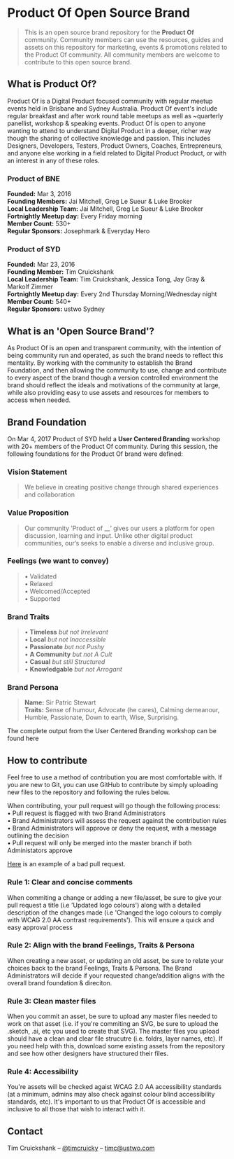 # Product Of Open Source Brand
> This is an open source brand repository for the **Product Of** community. Community members can use the resources, guides and assets on this repository for marketing, events & promotions related to the Product Of community. All community members are welcome to contribute to this open source brand.

## What is Product Of?
Product Of is a Digital Product focused community with regular meetup events held in Brisbane and Sydney Australia. Product Of event's include regular breakfast and after work round table meetups as well as ~quarterly panellist, workshop & speaking events. Product Of is open to anyone wanting to attend to understand Digital Product in a deeper, richer way though the sharing of collective knowledge and passion. This includes Designers, Developers, Testers, Product Owners, Coaches, Entrepreneurs, and anyone else working in a field related to Digital Product Product, or with an interest in any of these roles.

### Product of BNE
**Founded:** Mar 3, 2016  
**Founding Members:** Jai Mitchell, Greg Le Sueur & Luke Brooker  
**Local Leadership Team:** Jai Mitchell, Greg Le Sueur & Luke Brooker  
**Fortnightly Meetup day:** Every Friday morning  
**Member Count:** 530+  
**Regular Sponsors:** Josephmark & Everyday Hero  

### Product of SYD
**Founded:** Mar 23, 2016  
**Founding Member:** Tim Cruickshank  
**Local Leadership Team:** Tim Cruickshank, Jessica Tong, Jay Gray & Markolf Zimmer  
**Fortnightly Meetup day:** Every 2nd Thursday Morning/Wednesday night  
**Member Count:** 540+  
**Regular Sponsors:** ustwo Sydney  

## What is an 'Open Source Brand'?
As Product Of is an open and transparent community, with the intention of being community run and operated, as such the brand needs to reflect this mentality. By working with the community to establish the Brand Foundation, and then allowing the community to use, change and contribute to every aspect of the brand though a version controlled environment the brand should reflect the ideals and motivations of the community at large, while also providing easy to use assets and resources for members to access when needed.

## Brand Foundation
On Mar 4, 2017 Product of SYD held a **User Centered Branding** workshop with 20+ members of the Product Of community. During this session, the following foundations for the Product Of brand were defined:

### Vision Statement
> We believe in creating positive change through shared experiences and collaboration

### Value Proposition
> Our community ’Product of __’ gives our users a platform for open discussion, learning and input. Unlike other digital product communities, our’s seeks to enable a diverse and inclusive group.

### Feelings (we want to convey)
>• Validated  
• Relaxed  
• Welcomed/Accepted  
• Supported  

### Brand Traits
>• **Timeless** _but not Irrelevant_  
• **Local** _but not Inaccessible_  
• **Passionate** _but not Pushy_  
• **A Community** _but not A Cult_  
• **Casual** _but still Structured_  
• **Knowledgable** _but not Arrogant_  

### Brand Persona
> **Name:** Sir Patric Stewart  
**Traits:** Sense of humour, Advocate (he cares), Calming demeanour, Humble, Passionate, Down to earth, Wise, Surprising.

The complete output from the User Centered Branding workshop can be found here

## How to contribute
Feel free to use a method of contribution you are most comfortable with. If you are new to Git, you can use GitHub to contribute by simply uploading new files to the repository and following the rules below.

When contributing, your pull request will go though the following process:  
• Pull request is flagged with two Brand Administrators  
• Brand Administrators will assess the request against the contribution rules  
• Brand Administrators will approve or deny the request, with a message outlining the decision  
• Pull request will only be merged into the master branch if both Administators approve

[Here](https://github.com/timcruicky/Product_Of/pull/3#pullrequestreview-39966146) is an example of a bad pull request.

### Rule 1: Clear and concise comments
When commiting a change or adding a new file/asset, be sure to give your pull request a title (i.e 'Updated logo colours') along with a detailed description of the changes made (i.e 'Changed the logo colours to comply with WCAG 2.0 AA contrast requirements'). This will ensure a quick and easy approval process

### Rule 2: Align with the brand Feelings, Traits & Persona
When creating a new asset, or updating an old asset, be sure to relate your choices back to the brand Feelings, Traits & Persona. The Brand Administrators will decide if your requested change/addition aligns with the overall brand foundation & direciton.

### Rule 3: Clean master files
When you commit an asset, be sure to upload any master files needed to work on that asset (i.e. if you're commiting an SVG, be sure to upload the .sketch, .ai, etc you used to create that SVG). The master files you upload should have a clean and clear file strucutre (i.e. foldrs, layer names, etc). If you need help with this, download some existing assets from the repository and see how other designers have structured their files.

### Rule 4: Accessibility
You're assets will be checked agaist WCAG 2.0 AA accessibility standards (at a minimum, admins may also check against colour blind accessibility standards, etc). It's important to us that Product Of is accessible and inclusive to all those that wish to interact with it.


## Contact

Tim Cruickshank – [@timcruicky](https://twitter.com/timcruicky) – timc@ustwo.com
